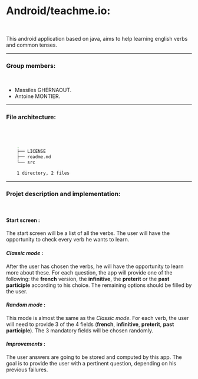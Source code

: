 # Android/teachme.io:
<br/>

This android application based on java, aims to help learning english verbs and common tenses.


---

### **Group members:**
<br/>

- Massiles GHERNAOUT.
- Antoine MONTIER.

--- 


### **File architecture:**
<br/>

```sh

    .
    ├── LICENSE
    ├── readme.md
    └── src

    1 directory, 2 files

```

---

### **Projet description and implementation:**

<br/>

#### Start screen : 
The start screen will be a list of all the verbs. The user will have the opportunity to check every verb he wants to learn.

#### *Classic mode* :
After the user has chosen the verbs, he will have the opportunity to learn more about these. For each question, the app will provide one of the following: the **french** version, the **infinitive**, the **preterit** or the **past participle** according to his choice. The remaining options should be filled by the user.

#### *Random mode* :
This mode is almost the same as the *Classic mode*. For each verb, the user will need to provide 3 of the 4 fields (**french**, **infinitive**, **preterit**, **past participle**). The 3 mandatory fields will be chosen randomly.

#### *Improvements* : 
The user answers are going to be stored and computed by this app. The goal is to provide the user with a pertinent question, depending on his previous failures.
